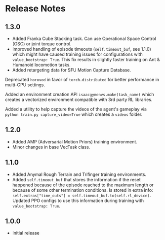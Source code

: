 Release Notes
=============

1.3.0
-----

* Added Franka Cube Stacking task. Can use Operational Space Control (OSC) or joint torque control.
* Improved handling of episode timeouts (`self.timeout_buf`, see 1.1.0) which might have caused training issues for 
configurations with `value_bootstrap: True`. This fix results in slightly faster training on Ant & Humanoid locomotion tasks.
* Added retargeting data for SFU Motion Capture Database.

Deprecated `horovod` in favor of `torch.distributed` for better performance in  multi-GPU settings.

Added an environment creation API `isaacgymenvs.make(task_name)` which creates a vectorized environment compatible with 3rd party RL libraries. 

Added a utility to help capture the videos of the agent's gameplay via `python train.py capture_video=True` which creates a `videos` folder.

1.2.0
-----

* Added AMP (Adversarial Motion Priors) training environment.
* Minor changes in base VecTask class.

1.1.0
-----

* Added Anymal Rough Terrain and Trifinger training environments.
* Added `self.timeout_buf` that stores the information if the reset happened because of the episode reached to the maximum length or because of some other termination conditions. Is stored in extra info: `self.extras["time_outs"] = self.timeout_buf.to(self.rl_device)`.  Updated PPO configs to use this information during training with `value_bootstrap: True`.

1.0.0
-----

* Initial release